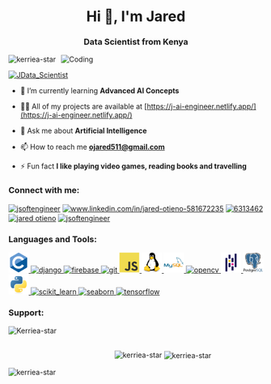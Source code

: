 <h1 align="center">Hi 👋, I'm Jared</h1>
<h3 align="center">Data Scientist from Kenya</h3>
<img align="right" alt="Coding" width="400" src="https://t4.ftcdn.net/jpg/03/13/40/45/360_F_313404541_e9YZ3pht6oEEkMXuhxTboqXA2B2ShNnC.jpg">

<p align="left"> <img src="https://komarev.com/ghpvc/?username=kerriea-star&label=Profile%20views&color=0e75b6&style=flat" alt="kerriea-star" /> </p>

<p align="left"> <a href="https://twitter.com/JData_Scientist" target="blank"><img src="https://img.shields.io/twitter/follow/JData_Scientist?logo=twitter&style=for-the-badge" alt="JData_Scientist" /></a> </p>

- 🌱 I’m currently learning **Advanced AI Concepts**

- 👨‍💻 All of my projects are available at [https://j-ai-engineer.netlify.app/](https://j-ai-engineer.netlify.app/)

- 💬 Ask me about **Artificial Intelligence**

- 📫 How to reach me **ojared511@gmail.com**

- ⚡ Fun fact **I like playing video games, reading books and travelling**

<h3 align="left">Connect with me:</h3>
<p align="left">
<a href="https://twitter.com/JData_Scientist" target="blank"><img align="center" src="https://raw.githubusercontent.com/rahuldkjain/github-profile-readme-generator/master/src/images/icons/Social/twitter.svg" alt="jsoftengineer" height="30" width="40" /></a>
<a href="https://linkedin.com/in/www.linkedin.com/in/jared-otieno-581672235" target="blank"><img align="center" src="https://raw.githubusercontent.com/rahuldkjain/github-profile-readme-generator/master/src/images/icons/Social/linked-in-alt.svg" alt="www.linkedin.com/in/jared-otieno-581672235" height="30" width="40" /></a>
<a href="https://stackoverflow.com/users/6313462" target="blank"><img align="center" src="https://raw.githubusercontent.com/rahuldkjain/github-profile-readme-generator/master/src/images/icons/Social/stack-overflow.svg" alt="6313462" height="30" width="40" /></a>
<a href="https://kaggle.com/jared otieno" target="blank"><img align="center" src="https://raw.githubusercontent.com/rahuldkjain/github-profile-readme-generator/master/src/images/icons/Social/kaggle.svg" alt="jared otieno" height="30" width="40" /></a>
<a href="https://instagram.com/jsoftengineer" target="blank"><img align="center" src="https://raw.githubusercontent.com/rahuldkjain/github-profile-readme-generator/master/src/images/icons/Social/instagram.svg" alt="jsoftengineer" height="30" width="40" /></a>
</p>

<h3 align="left">Languages and Tools:</h3>
<p align="left"> <a href="https://www.cprogramming.com/" target="_blank" rel="noreferrer"> <img src="https://raw.githubusercontent.com/devicons/devicon/master/icons/c/c-original.svg" alt="c" width="40" height="40"/> </a> <a href="https://www.djangoproject.com/" target="_blank" rel="noreferrer"> <img src="https://cdn.worldvectorlogo.com/logos/django.svg" alt="django" width="40" height="40"/> </a> <a href="https://firebase.google.com/" target="_blank" rel="noreferrer"> <img src="https://www.vectorlogo.zone/logos/firebase/firebase-icon.svg" alt="firebase" width="40" height="40"/> </a> <a href="https://git-scm.com/" target="_blank" rel="noreferrer"> <img src="https://www.vectorlogo.zone/logos/git-scm/git-scm-icon.svg" alt="git" width="40" height="40"/> </a> <a href="https://developer.mozilla.org/en-US/docs/Web/JavaScript" target="_blank" rel="noreferrer"> <img src="https://raw.githubusercontent.com/devicons/devicon/master/icons/javascript/javascript-original.svg" alt="javascript" width="40" height="40"/> </a> <a href="https://www.linux.org/" target="_blank" rel="noreferrer"> <img src="https://raw.githubusercontent.com/devicons/devicon/master/icons/linux/linux-original.svg" alt="linux" width="40" height="40"/> </a> <a href="https://www.mysql.com/" target="_blank" rel="noreferrer"> <img src="https://raw.githubusercontent.com/devicons/devicon/master/icons/mysql/mysql-original-wordmark.svg" alt="mysql" width="40" height="40"/> </a> <a href="https://opencv.org/" target="_blank" rel="noreferrer"> <img src="https://www.vectorlogo.zone/logos/opencv/opencv-icon.svg" alt="opencv" width="40" height="40"/> </a> <a href="https://pandas.pydata.org/" target="_blank" rel="noreferrer"> <img src="https://raw.githubusercontent.com/devicons/devicon/2ae2a900d2f041da66e950e4d48052658d850630/icons/pandas/pandas-original.svg" alt="pandas" width="40" height="40"/> </a> <a href="https://www.postgresql.org" target="_blank" rel="noreferrer"> <img src="https://raw.githubusercontent.com/devicons/devicon/master/icons/postgresql/postgresql-original-wordmark.svg" alt="postgresql" width="40" height="40"/> </a> <a href="https://www.python.org" target="_blank" rel="noreferrer"> <img src="https://raw.githubusercontent.com/devicons/devicon/master/icons/python/python-original.svg" alt="python" width="40" height="40"/> </a> <a href="https://scikit-learn.org/" target="_blank" rel="noreferrer"> <img src="https://upload.wikimedia.org/wikipedia/commons/0/05/Scikit_learn_logo_small.svg" alt="scikit_learn" width="40" height="40"/> </a> <a href="https://seaborn.pydata.org/" target="_blank" rel="noreferrer"> <img src="https://seaborn.pydata.org/_images/logo-mark-lightbg.svg" alt="seaborn" width="40" height="40"/> </a> <a href="https://www.tensorflow.org" target="_blank" rel="noreferrer"> <img src="https://www.vectorlogo.zone/logos/tensorflow/tensorflow-icon.svg" alt="tensorflow" width="40" height="40"/> </a> </p>

<h3 align="left">Support:</h3>
<p><a href="https://www.buymeacoffee.com/Kerriea-star"> <img align="left" src="https://cdn.buymeacoffee.com/buttons/v2/default-yellow.png" height="50" width="210" alt="Kerriea-star" /></a></p><br><br>

<p><img align="left" src="https://github-readme-stats.vercel.app/api/top-langs?username=kerriea-star&show_icons=true&locale=en&layout=compact" alt="kerriea-star" /></p>

<p>&nbsp;<img align="center" src="https://github-readme-stats.vercel.app/api?username=kerriea-star&show_icons=true&locale=en" alt="kerriea-star" /></p>

<p><img align="center" src="https://github-readme-streak-stats.herokuapp.com/?user=kerriea-star&" alt="kerriea-star" /></p>
